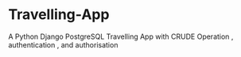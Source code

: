 # Travelling-App
A Python Django PostgreSQL  Travelling App with CRUDE Operation , authentication , and authorisation
